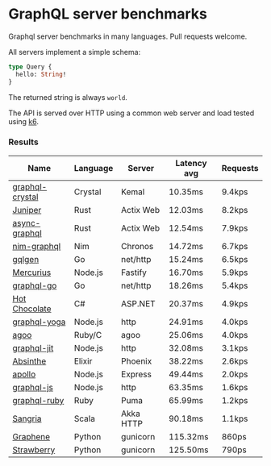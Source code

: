 <!-- README.md is generated from README.ecr, do not edit -->

# GraphQL server benchmarks

Graphql server benchmarks in many languages. Pull requests welcome.

All servers implement a simple schema:

```graphql
type Query {
  hello: String!
}
```

The returned string is always `world`.

The API is served over HTTP using a common web server and load tested using [k6](https://github.com/grafana/k6).

### Results

| Name                          | Language      | Server          | Latency avg      | Requests      |
| ----------------------------  | ------------- | --------------- | ---------------- | ------------- |
| [graphql-crystal](https://github.com/graphql-crystal/graphql) | Crystal | Kemal | 10.35ms | 9.4kps |
| [Juniper](https://github.com/graphql-rust/juniper) | Rust | Actix Web | 12.03ms | 8.2kps |
| [async-graphql](https://github.com/async-graphql/async-graphql) | Rust | Actix Web | 12.54ms | 7.9kps |
| [nim-graphql](https://github.com/status-im/nim-graphql) | Nim | Chronos | 14.72ms | 6.7kps |
| [gqlgen](https://github.com/99designs/gqlgen) | Go | net/http | 15.24ms | 6.5kps |
| [Mercurius](https://github.com/mercurius-js/mercurius) | Node.js | Fastify | 16.70ms | 5.9kps |
| [graphql-go](https://github.com/graphql-go/graphql) | Go | net/http | 18.26ms | 5.4kps |
| [Hot Chocolate](https://github.com/ChilliCream/hotchocolate) | C# | ASP.NET | 20.37ms | 4.9kps |
| [graphql-yoga](https://github.com/dotansimha/graphql-yoga) | Node.js | http | 24.91ms | 4.0kps |
| [agoo](https://github.com/ohler55/agoo) | Ruby/C | agoo | 25.06ms | 4.0kps |
| [graphql-jit](https://github.com/zalando-incubator/graphql-jit) | Node.js | http | 32.08ms | 3.1kps |
| [Absinthe](https://github.com/absinthe-graphql/absinthe) | Elixir | Phoenix | 38.22ms | 2.6kps |
| [apollo](https://github.com/apollographql/apollo-server) | Node.js | Express | 49.44ms | 2.0kps |
| [graphql-js](https://github.com/graphql/graphql-js) | Node.js | http | 63.35ms | 1.6kps |
| [graphql-ruby](https://github.com/rmosolgo/graphql-ruby) | Ruby | Puma | 65.99ms | 1.2kps |
| [Sangria](https://github.com/sangria-graphql/sangria) | Scala | Akka HTTP | 90.18ms | 1.1kps |
| [Graphene](https://github.com/graphql-python/graphene) | Python | gunicorn | 115.32ms | 860ps |
| [Strawberry](https://github.com/strawberry-graphql/strawberry) | Python | gunicorn | 125.50ms | 790ps |
